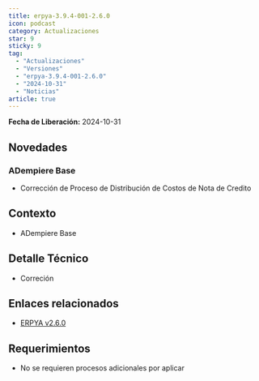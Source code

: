 ```yaml
---
title: erpya-3.9.4-001-2.6.0
icon: podcast
category: Actualizaciones
star: 9
sticky: 9
tag:
  - "Actualizaciones"
  - "Versiones"
  - "erpya-3.9.4-001-2.6.0"
  - "2024-10-31"
  - "Noticias"
article: true
---
```


**Fecha de Liberación:** 2024-10-31

## Novedades

### ADempiere Base

- Corrección de Proceso de Distribución de Costos de Nota de Credito

## Contexto

- ADempiere Base

## Detalle Técnico

- Correción

## Enlaces relacionados

- [ERPYA v2.6.0](https://github.com/erpya/adempiere_patch_zk/releases/tag/2.6.0)

## Requerimientos

- No se requieren procesos adicionales por aplicar
